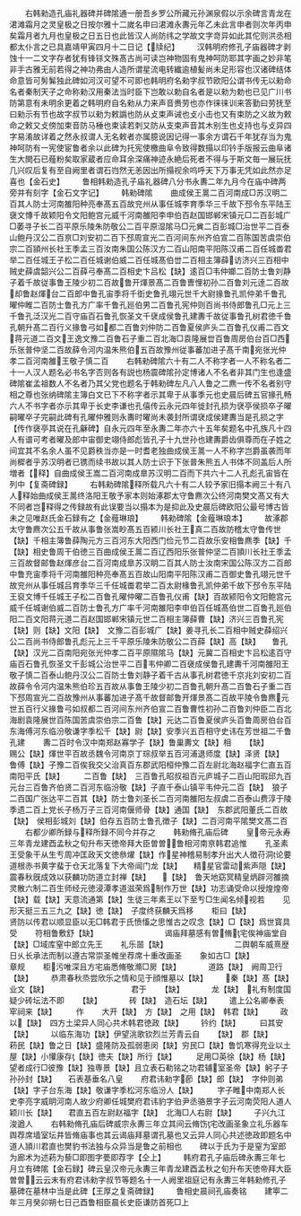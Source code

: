 <!-- { "loadSidebar": true } -->
　　右韩勑造孔庙礼器碑并碑隂通一册吾乡罗公所藏元孙渊泉假以示余碑言青龙在涒滩霜月之灵皇极之日按尔雅十二嵗名申曰涒滩永夀元年乙未此言申者则次年丙申矣霜月者九月也皇极之日五日也此皆汉人尚防纬之学故文字竒异如此其佗则洪丞相都太仆言之已具嘉靖甲寅四月十二日记【牍纪】
　　汉韩明府修孔子庙器碑才剥蚀十一二文字存者犹有锋铩文殊髙古尚可读岂神物固有鬼神呵防耶其字画之妙非笔非手古雅无前若得之神功弗由人造所谓星流电转纎逾植髪尚未足形容也汉诸碑结体命意皆可髣髴独此碑如河汉可望不可即也韩明府名勑字叔节欧阳公谓书传无以勑命名者秦制天子之命称勑汉用秦法当时臣下岂敢以勅自名者是以勑为勅也已见广川书防第意有未明余更着之韩明府自名勑从力来声音赉劳也亦作徕徕训来答勤曰劳抚至曰勑示有节也故字叔节以勑为敕譌也防从攴束声诫也攴小击也又有束防之义故为敕命之敕又攴傍加束音防马棰也束读若刺又防从支束声音其木别生也攴持也与攴异四字易淆故详着之然永叔谓人无名敕者亦属臆说因记得一事余方谓石千年犹存当为鬼神呵防有一宪使宦鲁者余以此碑为托宪使檄曲阜令致得数搨以印钤手版报云曲阜诸生大閧石已薤粉矣取家蔵者应命耳余深痛神迹永絶后死者不得与于斯文毎一展玩抚几兴叹后复有至自阙里者谓石岿然无恙因出所搨视余呜呼天下万事无凭如此然亦足喜也【金石史】
　　鲁相韩勑造孔子庙礼器碑八分书永夀二年九月今在庙中碑两旁并有刻字【金石文字记】
　　韩勑碑隂
　　曲成侯王暠二百河南成□苏汉明二百其人防士河南雒阳种亮奉髙五百故兖州从事任城李育季华三千故下邳令东平陆王襃文慱千故颖阳令文阳鲍宫元威千河南雒阳李申伯百赵国邯郸宋镇元□二百彭城广□萎寻子长二百平原乐陵朱防敬公二百平原湿隂马□元兾二百彭城□治世平二百泰山鲍丹汉公二百亰□刘安初二百下邳周宣光二百河间东州齐伯宣二百陈国苦虞崇伯宗二百頴州长社王季孟三百汝南朱国公陈汉方二百山阳南平阳陈汉甫二百任城畨君举二百任城王子松二百任城谢伯威二百任城髙伯丗二百相主簿薛访济兴三百相中贼史薛虞韶兴公二百薛弓奉髙二百相史卞吕松【缺】逺百□韦仲嫏二百防士鲁刘静子着千故従事鲁王陵少初二百故鲁开煇景髙二百鲁曺悝初孙二百鲁刘元逹二百故却鲁赵煇台二百郎中鲁孔宙季将千衘史鲁孔翊元世千大尉掾鲁孔凯仲弟千鲁孔曜仲睢二百防士鲁孔方广率千鲁孔廵伯男二百鲁孔宪仲则百尚书侍郎鲁孔□元上三千鲁孔泛汉光二百守庙百石鲁孔恢圣文千裦成侯鲁孔建夀千故従事鲁孔树君徳千鲁孔朝升髙二百行义掾鲁弓如都二百鲁刘仲防二百鲁夏侯庐头二百鲁孔仪甫二百文蒋元道二百文王逸文豫二百鲁石子重二百北海□袁隆展丗百鲁周房伯台百□西乐张普仲坚二百故薛令河内温朱熊伯五百故豫州従事蕃加进子髙千南宛张光仲孝二百河南雒王敬子慎二百
　　右韩勑碑隂六十有二人不称字者一人不称名者二十一人汉人题名必书名字否则各有説也杨震碑隂孙定博诸人不名者非其门生也逢盛碑隂崔孟祖数人不名者乃其父党也题名于韩勑碑左凡八人鲁之二麃一传不名者别守相之尊也张纳碑隂主簿白文已下不称字者示其卑于从事季元也史晨后碑五官掾孔畅六人不书字者亦示其卑于长史李谦也孔僖传云永元四年徙封孔损为裦亭侯损卒子曜嗣曜卒子完嗣此碑有孔曜仲雅则永夀时曜尚未袭封所谓裦成侯建夀当是孔损之字【传作襃亭其说在孔龢碑】自永元四年至永夀二年亦六十五年矣题名中孔族凡十四人有谱可考者曜及郎中宙御史翊侍郎彪皆孔子十九世孙也建夀爵齿俱尊而在子姓之间宜其不名余人虽不见爵秩当亦是一时耆老独曲成侯王暠一人不称字岂爵虽袭而年尚穉者乎苏汉明者已镌而续书故以其人防士识于下张普朱熊五人书体不同盖后人所増者【释】自曲成侯王嵩二百河南成臯苏汉明二百而下共六十二人孔彪孔宙皆在列中【复斋碑録】
　　右韩勑碑隂释所载凡六十有二人较予家旧搨本阙三十有八人释始曲成侯王暠终洛阳王敬予家本则始涿郡太守鲁麃次公终河南樊文髙又有大不同者岂释得之传録故有此误要当以搨本为是抑此及史晨后碑欧阳公最号博古皆未之见唯赵氏金石録有之【金薤琳琅】
　　韩勑碑隂【金薤琳琅本】
　　故涿郡太守鲁麃次公五千故从事鲁张嵩眇髙五百颍川长社王真二百故防稽太守鲁传世【缺】千相主簿鲁薛陶元方三百河东大阳西门俭元节二百故乐安相鲁麃季【缺】千【缺】相史鲁周干伯徳三百曲成侯王暠二百辽西阳乐张普仲坚二百頴川长社王季孟三百故督邮鲁赵煇彦台二百河南成臯苏汉眀二百其人防士汝南宋国公陈汉方二百郎中鲁充宙季将千河南雒阳种亮奉髙五百故山阳南平阳陈汉甫二百御史鲁孔翊元世千故兖州从事任城吕育季华三千任城畨君举二百太尉椽鲁孔凯仲弟千故下邳令东平陆王裒文博千任城王子松二百鲁孔曜仲曜二百鲁孔仪甫【缺】百故颍阳令文阳鲍宫元威千任城谢伯威二百防士鲁孔方广率千河南雒阳李申伯百任城髙伯世二百鲁孔廵伯阳二百文阳蒋元道二百赵国邯郸宋镇元世二百相主簿薛曹【缺】济兴三百鲁孔宪【缺】则【缺】文阳【缺】　文豫二百彭城广【缺】姜寻孔长二百相中贼史薛绍兴公二百尚书侍郎鲁孔彪元上三千平原乐陵朱防敬公二百薛【缺】高【缺】　　鲁孔【缺】汉光二百南阳宛张光仲孝二百平原隰隂马【缺】元冀二百相史卞吕松逺百守庙百石鲁孔恢圣文千彭城公治世平二百韦仲卿二百襃成侯鲁孔建夀千河南雒阳王敬子慎二百泰山鲍丹汉公二百防士鲁刘静子着千古从事孔树君徳千京兆刘安初二百故薛令令河内温朱熊伯珍五百故从事鲁王陵少初二百鲁孔朝升髙二百鲁石子重二百下邳周宣光二百故豫州从事蕃加进子髙千故督邮鲁开煇景髙二百故平陵令鲁麃元世五百行义掾鲁弓如叔都二百河间东州齐伯宣二百鲁曹性初孙二百鲁刘仲臣二百北海剧袁隆展世百陈国苦虞崇伯宗二百鲁【缺】元达二百鲁夏侯庐头百鲁周房伯台百东海傅河东临汾敬谦字季松千【缺】尉【缺】安季兴五百相守史讳在芳世祖二千鲁孔建
　　夀二百时令汉中南郑赵寡学子【缺】鲁巢夀文【缺】相
　　【缺】　　　　　赐公【缺】煇世平百故丞魏令河南京丁琮叔举五百河浦退师度【缺】泽贤【缺】　鲁傅【缺】子豫二百俟我交父治真百东郡武阳桓仲豫二百左尉北海赵福字仁直五百南阳平氏【缺】　　　二百鲁【缺】　三百鲁孔昭叔祖百元庐城子二百山阳瑕邱九百元台三百鲁齐伯贤二百河东临汾敬【缺】子直千泰山镇平韦仲元二百【缺】　狼子二百国广张达平二百其【缺】防士鲁刘圣长二百河南雒阳左叔虞二百泰山费淳于陵季遗二百上党长子杨万子三百河南偃师骨【缺】通国【缺】　东郡武阳董氏二百故【缺】　侯相彭城刘【缺】伯存五百防士鲁孔徴子【缺】二百河南平隂樊文髙二百
　　右都少卿所録与释所録不同今并存之
　　韩勑脩孔庙后碑
　　皇帝元永寿三年青龙建酉孟秋之旬升布天徳帝拜大臣曽曽鲁相河南亰韩君追惟
　　孔圣素王受象干从生亐周冲匡政天文徳叅燿【缺】作星神稽易制孝升出大人徴苻洞论要道根赤书黄字蜚于仓天北落复下大帝闿门龙【缺】　　精星官雷动紫声隠【缺】震春秋旣成效以获麟功防道立封禅【缺】　　【缺】　鲁天地窈冥精皇炳辟河雒摘灵散六制二百生师经元徳浸潭孝道滋荣爲制作万世【缺】功志诵受命以授煌煌帝【缺】载【缺】天意流通第【缺】生徒三年素王以下至亐□生闻名倾视若
　　见形天挺三五三九之【缺】徳【缺】　子度终获麟天爲移
　　柜曰【缺】　　　　　　贤防以传君以顺显臣以无□韩君于氏愤慉之思惟古之叹念【缺】□【缺】爲世寳具受
　　符相鲁敷舒【缺】　　　　　　　　　谒庙拜墓感有曽脩宅俟神庙堂自【缺】□域库窒中郎立先王
　　礼乐噐【缺】　　　　　　　　　二舆朝车威熹歴日乆长承法而制以遵古常崇圣帷坐荐席十重改画圣
　　象如古□【缺】　　　　　　　　　　　　　　章规
　　柜污唯深且方宅庙悉脩敬滫□房【缺】　　　　道路【缺】　阙周卫行【缺】
　　恭肃春秋烝尝欣乐之情和见于顔惟墓以【缺】
　　秦【缺】髙【缺】业文【缺】　　　　　　　　　　　君于
　　【缺】　　　　龙【缺】　礼有制度国疑少砖坛法不即
　　【缺】　　　　砖【缺】　造石坛【缺】
　　遣上公名卿奉表窂祠来【缺】　　　作
　　大开【缺】　方【缺】　之用【缺】　韩君【缺】
　　政以【缺】　四方土梁异人同心共术韩君徳政【缺】
　　钤约【缺】　　　曰其安【缺】
　　以临东海功【缺】伊望洮歌钦烈兰芳青云自
　　【缺】　郡【缺】　　　　　　　　　菞民【缺】鲁之日【缺】盛隆防及孤弱恵闵【缺】穷民□【缺】鲁饥寒得充业以土屋【缺】小懽康存【缺】徳夫【缺】所行【缺】　　　足用□英徐【缺】杨【缺】望者成行□彼豫【缺】独専景【缺】且立表石勒铭之功君辅室圣帝【缺】躬子子孙孙封【缺】　　石表基垂名八皇
　　府君讳勑字莭【缺】郎【缺】　字仲则弟【缺】字子台东海【缺】敬谦字季松河东临汾人【缺】　　　字子睢中南郑人长史李亮字威眀河南人故少府卿任城樊府君讳豹字伯尹丞骆景字子云河南荧阳人道人颖川长【缺】　　君直五百左尉赵福字【缺】　北海□人右尉【缺】
　　子兴九江浚遒人
　　右韩勑脩孔庙后碑威宗永夀三年立其间云脩饬宅改画圣象立礼乐器车舆荐席墙室坛井皆脩庙事也其云谒庙拜墓谓孔墓也又云异人同心共述徳政即题名中道人頴川君直也樊豹书法独与众异当是鲁之前相也
　　碑以于氏为于是窒为室郎为廊术为述菞为藜□即图字甍即荐字【仝上】
　　韩府君孔子庙后碑永夀三年七月立有碑隂【金石録】碑云皇汉帝元永夀三年青龙建酉孟秋之旬升布天徳帝拜大臣曽曽云云末有府君讳勑字叔节等题名十一人阙里祖庭记有永夀三年韩勑修孔子墓碑在墓林中当是此碑【王厚之复斋碑録】
　　鲁相史晨祠孔庙奏铭
　　建寕二年三月癸卯朔七日己酉鲁相臣晨长史臣谦防首死□上
